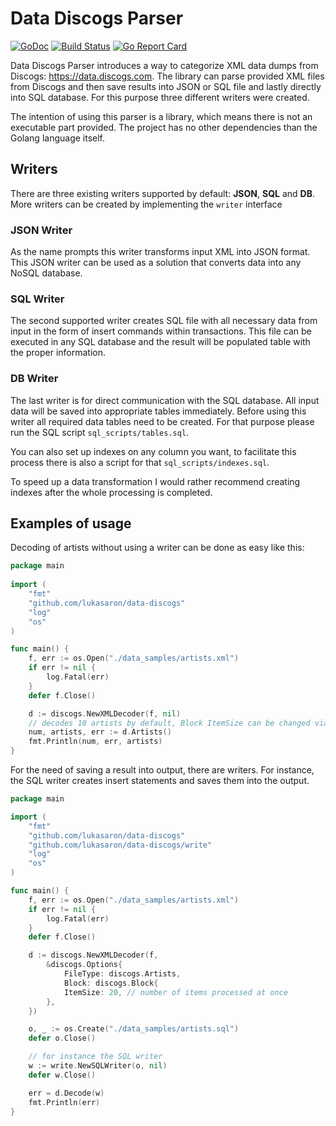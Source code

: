 # Data Discogs Parser

[![GoDoc](https://godoc.org/github.com/lukasaron/data-discogs?status.svg)](https://godoc.org/github.com/lukasaron/data-discogs)
[![Build Status](https://travis-ci.com/lukasaron/data-discogs.svg?branch=master)](https://travis-ci.com/lukasaron/data-discogs)
[![Go Report Card](https://goreportcard.com/badge/github.com/lukasaron/data-discogs)](https://goreportcard.com/report/github.com/lukasaron/data-discogs)

Data Discogs Parser introduces a way to categorize XML data dumps from Discogs: https://data.discogs.com. 
The library can parse provided XML files from Discogs and then save results into JSON or SQL file and lastly 
directly into SQL database. For this purpose three different writers were created.

The intention of using this parser is a library, which means there is not an executable part provided. The project has no other dependencies than the Golang language itself. 

## Writers

There are three existing writers supported by default: **JSON**, **SQL** and **DB**. 
More writers can be created by implementing the `writer` interface

### JSON Writer
As the name prompts this writer transforms input XML into JSON format. This JSON writer can be used as a solution that converts data into any NoSQL database.

### SQL Writer
The second supported writer creates SQL file with all necessary data from input in the form of insert commands within transactions. This file can be executed in any SQL database and the result will be populated table with the proper information.

### DB Writer
The last writer is for direct communication with the SQL database. All input data will be saved into appropriate tables immediately.
Before using this writer all required data tables need to be created. For that purpose please run the SQL script `sql_scripts/tables.sql`. 

You can also set up indexes on any column you want, to facilitate this process there is also a script for that `sql_scripts/indexes.sql`. 

To speed up a data transformation I would rather recommend creating indexes after the whole processing is completed.

## Examples of usage

Decoding of artists without using a writer can be done as easy like this: 
```go
package main
 
import (
    "fmt"
    "github.com/lukasaron/data-discogs"
    "log"
    "os"
)

func main() {
    f, err := os.Open("./data_samples/artists.xml")
    if err != nil {
        log.Fatal(err)
    }
    defer f.Close()

    d := discogs.NewXMLDecoder(f, nil)
    // decodes 10 artists by default, Block ItemSize can be changed via Options
    num, artists, err := d.Artists()
    fmt.Println(num, err, artists)
}
```
For the need of saving a result into output, there are writers. For instance, the SQL writer creates insert statements
and saves them into the output.
```go
package main

import (
    "fmt"
    "github.com/lukasaron/data-discogs"
    "github.com/lukasaron/data-discogs/write"
    "log"
    "os"
)

func main() {
    f, err := os.Open("./data_samples/artists.xml")
    if err != nil {
        log.Fatal(err)
    }
    defer f.Close()

    d := discogs.NewXMLDecoder(f,
        &discogs.Options{
            FileType: discogs.Artists,
            Block: discogs.Block{
            ItemSize: 20, // number of items processed at once
        },
    })

    o, _ := os.Create("./data_samples/artists.sql")
    defer o.Close()

    // for instance the SQL writer
    w := write.NewSQLWriter(o, nil)
    defer w.Close()

    err = d.Decode(w)
    fmt.Println(err)
}
```